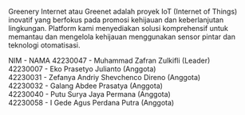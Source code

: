 Greenery Internet atau Greenet adalah proyek IoT (Internet of Things) inovatif yang berfokus pada promosi kehijauan dan keberlanjutan lingkungan. Platform kami menyediakan solusi komprehensif untuk memantau dan mengelola kehijauan menggunakan sensor pintar dan teknologi otomatisasi.

NIM - NAMA
42230047 - Muhammad Zafran Zulkifli (Leader) <br>
42230007 - Eko Prasetyo Julianto (Anggota) <br>
42230031 - Zefanya Andriy Shevchenco Direno (Anggota) <br>
42230032 - Galang Abdee Prasatya (Anggota) <br>
42230040 - Putu Surya Jaya Permana (Anggota) <br>
42230058 - I Gede Agus Perdana Putra (Anggota) <br>
